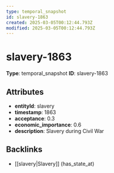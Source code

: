 ```yaml
---
type: temporal_snapshot
id: slavery-1863
created: 2025-03-05T00:12:44.793Z
modified: 2025-03-05T00:12:44.793Z
---
```


# slavery-1863

**Type**: temporal_snapshot
**ID**: slavery-1863

## Attributes

- **entityId**: slavery
- **timestamp**: 1863
- **acceptance**: 0.3
- **economic_importance**: 0.6
- **description**: Slavery during Civil War

## Backlinks

- [[slavery|Slavery]] (has_state_at)

